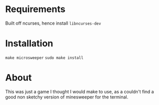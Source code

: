 
# Requirements

Built off ncurses, hence install `libncurses-dev`

# Installation

`make microsweeper`
`sudo make install`

# About

This was just a game I thought I would make to use, as a couldn't find a good non sketchy version of minesweeper for the terminal.

